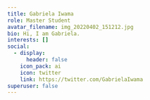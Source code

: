 ```yaml
---
title: Gabriela Iwama
role: Master Student
avatar_filename: img_20220402_151212.jpg
bio: Hi, I am Gabriela.
interests: []
social:
  - display:
      header: false
    icon_pack: ai
    icon: twitter
    link: https://twitter.com/GabrielaIwama
superuser: false
---
```

